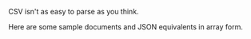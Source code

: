 CSV isn't as easy to parse as you think.

Here are some sample documents and JSON equivalents in array form.
